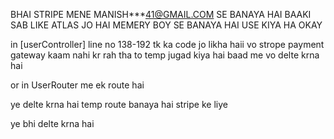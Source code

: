 BHAI STRIPE MENE MANISH***41@GMAIL.COM SE BANAYA HAI
BAAKI SAB LIKE ATLAS   JO HAI MEMERY BOY SE BANAYA HAI USE KIYA HA OKAY



in [userController] line no 138-192 tk ka code jo likha haii vo strope payment gateway kaam nahi kr rah tha to temp jugad kiya hai baad me vo delte krna hai 

or in UserRouter me ek route hai 
<!-- UserRouter.get('/confirm-checkout', confirmCheckout);        --> ye delte krna hai temp route banaya hai stripe ke liye 


<!-- import { getUserData, userEnrolledCourses, PurchaseCourse, updateUserCourseProgress, getUserCourseProgress, addUserRating, confirmCheckout } from '../controllers/userController.js';  -->

ye bhi delte krna hai
